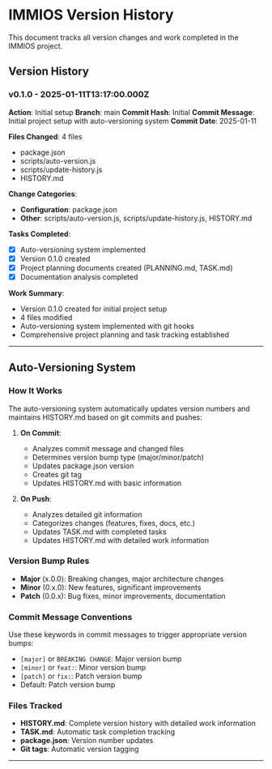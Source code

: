# IMMIOS Version History

This document tracks all version changes and work completed in the IMMIOS project.

## Version History

### v0.1.0 - 2025-01-11T13:17:00.000Z

**Action**: Initial setup
**Branch**: main
**Commit Hash**: Initial
**Commit Message**: Initial project setup with auto-versioning system
**Commit Date**: 2025-01-11

**Files Changed**: 4 files
- package.json
- scripts/auto-version.js
- scripts/update-history.js
- HISTORY.md

**Change Categories**:
- **Configuration**: package.json
- **Other**: scripts/auto-version.js, scripts/update-history.js, HISTORY.md

**Tasks Completed**:
- [x] Auto-versioning system implemented
- [x] Version 0.1.0 created
- [x] Project planning documents created (PLANNING.md, TASK.md)
- [x] Documentation analysis completed

**Work Summary**:
- Version 0.1.0 created for initial project setup
- 4 files modified
- Auto-versioning system implemented with git hooks
- Comprehensive project planning and task tracking established

---

## Auto-Versioning System

### How It Works

The auto-versioning system automatically updates version numbers and maintains HISTORY.md based on git commits and pushes:

1. **On Commit**: 
   - Analyzes commit message and changed files
   - Determines version bump type (major/minor/patch)
   - Updates package.json version
   - Creates git tag
   - Updates HISTORY.md with basic information

2. **On Push**:
   - Analyzes detailed git information
   - Categorizes changes (features, fixes, docs, etc.)
   - Updates TASK.md with completed tasks
   - Updates HISTORY.md with detailed work information

### Version Bump Rules

- **Major** (x.0.0): Breaking changes, major architecture changes
- **Minor** (0.x.0): New features, significant improvements
- **Patch** (0.0.x): Bug fixes, minor improvements, documentation

### Commit Message Conventions

Use these keywords in commit messages to trigger appropriate version bumps:

- `[major]` or `BREAKING CHANGE`: Major version bump
- `[minor]` or `feat:`: Minor version bump
- `[patch]` or `fix:`: Patch version bump
- Default: Patch version bump

### Files Tracked

- **HISTORY.md**: Complete version history with detailed work information
- **TASK.md**: Automatic task completion tracking
- **package.json**: Version number updates
- **Git tags**: Automatic version tagging

--- 